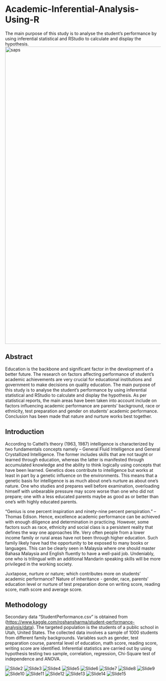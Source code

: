 # Academic-Inferential-Analysis-Using-R
The main purpose of this study is to analyse the student’s performance by using inferential statistical and RStudio to calculate and display the hypothesis. 
<img width="960" alt="saps" src="https://github.com/nyookie/Academic-Inferential-Analysis-Using-R/assets/87058822/c890ef61-4a9f-43e2-8df7-505e69a314b8">

## Abstract
Education is the backbone and significant factor in the development of a better future. The research on factors affecting performance of student’s academic achievements are very crucial for educational institutions and government to make decisions on quality education. The main purpose of this study is to analyse the student’s performance by using inferential statistical and RStudio to calculate and display the hypothesis. As per statistical reports, the main areas have been taken into account include on factors influencing academic performance are parents’ background, race or ethnicity, test preparation and gender on students’ academic performance. Conclusion has been made that nature and nurture works best together.

## Introduction
According to Cattell’s theory (1963, 1987) intelligence is characterized by two fundamentals concepts namely – General Fluid Intelligence and General Crystallized Intelligence. The former includes skills that are not taught or learned through education, whereas the latter is manifested through accumulated knowledge and the ability to think logically using concepts that have been learned. Genetics does contribute to intelligence but works at least in part by a genetic influence on the environments. This means that a genetic basis for intelligence is as much about one’s nurture as about one’s nature. One who studies and prepares well before examination, overloading himself with unbearable pressure may score worse than one who did not prepare; one with a less educated parents maybe as good as or better than one’s with highly educated parents. 

“Genius is one percent inspiration and ninety-nine percent perspiration.” – Thomas Edison. Hence, excellence academic performance can be achieved with enough diligence and determination in practicing. However, some factors such as race, ethnicity and social class is a persistent reality that defines the way one approaches life. Very often people from a lower income family or rural areas have not been through higher education. Such family likely have had the opportunity to be exposed to many books or languages. This can be clearly seen in Malaysia where one should master Bahasa Malaysia and English fluently to have a well-paid job. Undeniably, one who is trilingual with an additional Mandarin speaking skills will be more privileged in the working society.

Juxtapose, nurture or nature; which contributes more on students’ academic performance? Nature of inheritance - gender, race, parents’ education level or nurture of test preparation done on writing score, reading score, math score and average score.

## Methodology

Secondary data “StudentPerformance.csv” is obtained from (https://www.kaggle.com/roshansharma/student-performance-analysis/data). The targeted population is the students of a public school in Utah, United States. The collected data involves a sample of 1000 students from different family backgrounds. Variables such as gender, test preparation course, parental level of education, math score, reading score, writing score are identified. Inferential statistics are carried out by using hypothesis testing two sample, correlation, regression, Chi-Square test of independence and ANOVA.

![Slide2](https://github.com/nyookie/Academic-Inferential-Analysis-Using-R/assets/87058822/95c39517-7dd1-4537-bce6-524edd7d2e3e)
![Slide3](https://github.com/nyookie/Academic-Inferential-Analysis-Using-R/assets/87058822/c50d1497-92a6-4edb-928c-3f48121bc66e)
![Slide4](https://github.com/nyookie/Academic-Inferential-Analysis-Using-R/assets/87058822/09093931-6650-4c54-918c-81f745097d09)
![Slide5](https://github.com/nyookie/Academic-Inferential-Analysis-Using-R/assets/87058822/83094166-96e7-4ffa-a67b-894993639489)
![Slide6](https://github.com/nyookie/Academic-Inferential-Analysis-Using-R/assets/87058822/d6e910cd-dbc4-431c-9d34-c954d5361395)
![Slide7](https://github.com/nyookie/Academic-Inferential-Analysis-Using-R/assets/87058822/c327f07e-0a31-4076-8ac0-bf4399a9e7ef)
![Slide8](https://github.com/nyookie/Academic-Inferential-Analysis-Using-R/assets/87058822/c8c7b485-0f2c-481d-a086-3374fbc3700f)
![Slide9](https://github.com/nyookie/Academic-Inferential-Analysis-Using-R/assets/87058822/86b277c1-a41b-4e6a-a2dd-a84b1e3ef423)
![Slide10](https://github.com/nyookie/Academic-Inferential-Analysis-Using-R/assets/87058822/687a9c2e-311f-49cc-9c88-5f3063905d6d)
![Slide11](https://github.com/nyookie/Academic-Inferential-Analysis-Using-R/assets/87058822/fc92a578-1a24-4fa4-90da-7aecf4ea66e5)
![Slide12](https://github.com/nyookie/Academic-Inferential-Analysis-Using-R/assets/87058822/ab142a2c-ec8e-418a-a115-86960b1db68f)
![Slide13](https://github.com/nyookie/Academic-Inferential-Analysis-Using-R/assets/87058822/8c02bffb-61e8-4a8d-8768-589bdd959975)
![Slide14](https://github.com/nyookie/Academic-Inferential-Analysis-Using-R/assets/87058822/c386f6d4-61f4-4e76-bec8-83fe5b5be9d0)
![Slide15](https://github.com/nyookie/Academic-Inferential-Analysis-Using-R/assets/87058822/baa2ca68-5b57-4c37-a268-6be1e69ed387)
